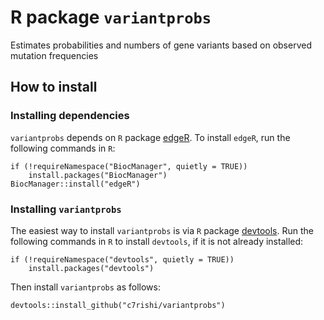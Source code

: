 # R package `variantprobs`

Estimates probabilities and numbers of gene variants based on observed mutation frequencies

## How to install

### Installing dependencies

`variantprobs` depends on `R` package [edgeR](https://bioconductor.org/packages/release/bioc/html/edgeR.html). To install `edgeR`, run the following commands in `R`:
```{r}
if (!requireNamespace("BiocManager", quietly = TRUE))
    install.packages("BiocManager")
BiocManager::install("edgeR")
```

### Installing `variantprobs`


The easiest way to install `variantprobs` is via `R` package [devtools](https://www.r-project.org/nosvn/pandoc/devtools.html). Run the following commands in `R` to install `devtools`, if it is not already installed:
```{r}
if (!requireNamespace("devtools", quietly = TRUE))
    install.packages("devtools")
```
Then install `variantprobs` as follows:
```{r}
devtools::install_github("c7rishi/variantprobs")
```
